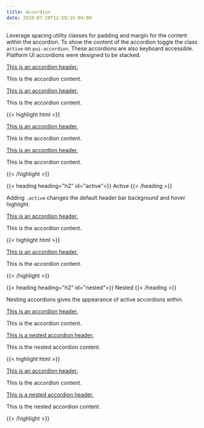 ```yaml
---
title: Accordion
date: 2018-07-20T12:59:15-04:00
---
```


Leverage spacing utility classes for padding and margin for the content within the accordion.
To show the content of the accordion toggle the class `active` on `pui-accordion`. These accordions are also keyboard accessible.
Platform UI accordions were designed to be stacked.

<div class="pui-accordion">
  <a href="#" class="pui-accordion__header px-3 py-3 flex--justify-between flex--align-center">
    <div class="flex flex--align-center">
      <p>This is an accordion header. </p>
    </div>
    <i class="pi-angle-down pui-accordion__icon text-med-blue"></i>
  </a>
  <div class="pui-accordion__content px-3 py-3">
    <p>This is the accordion content.</p>
  </div>
</div>
<div class="pui-accordion">
  <a href="#" class="pui-accordion__header px-3 py-3 flex--justify-between flex--align-center">
    <div class="flex flex--align-center">
      <p>This is an accordion header. </p>
    </div>
    <i class="pi-angle-down pui-accordion__icon text-med-blue"></i>
  </a>
  <div class="pui-accordion__content px-3 py-3">
    <p>This is the accordion content.</p>
  </div>
</div>

<div class="mt-3 mb-4">
{{< highlight html >}}
<div class="pui-accordion">
  <a href="#" class="pui-accordion__header px-3 py-3 flex--justify-between flex--align-center">
    <div class="flex flex--align-center">
      <p>This is an accordion header. </p>
    </div>
    <i class="pi-angle-down pui-accordion__icon text-med-blue"></i>
  </a>
  <div class="pui-accordion__content px-3 py-3">
    <p>This is the accordion content.</p>
  </div>
</div>
<div class="pui-accordion">
  <a href="#" class="pui-accordion__header px-3 py-3 flex--justify-between flex--align-center">
    <div class="flex flex--align-center">
      <p>This is an accordion header. </p>
    </div>
    <i class="pi-angle-down pui-accordion__icon text-med-blue"></i>
  </a>
  <div class="pui-accordion__content px-3 py-3">
    <p>This is the accordion content.</p>
  </div>
</div>
{{< /highlight >}}
</div>


{{< heading heading="h2" id="active">}}
Active
{{< /heading >}}

Adding `.active` changes the default header bar background and hover highlight.

<div class="pui-accordion active">
  <a href="#" class="pui-accordion__header px-3 py-3 flex--justify-between flex--align-center">
    <div class="flex flex--align-center">
      <p>This is an accordion header.</p>
    </div>
    <i class="pi-angle-down pui-accordion__icon text-med-blue"></i>
  </a>
  <div class="pui-accordion__content px-3 py-3">
    <p>This is the accordion content.</p>
  </div>
</div>

<div class="mt-3 mb-4">
{{< highlight html >}}
<div class="pui-accordion active">
  <a href="#" class="pui-accordion__header px-3 py-3 flex--justify-between flex--align-center">
    <div class="flex flex--align-center">
      <p>This is an accordion header.</p>
    </div>
    <i class="pi-angle-down pui-accordion__icon text-med-blue"></i>
  </a>
  <div class="pui-accordion__content px-3 py-3">
    <p>This is the accordion content.</p>
  </div>
</div>
{{< /highlight >}}
</div>


{{< heading heading="h2" id="nested">}}
Nested
{{< /heading >}}

Nesting accordions gives the appearance of active accordions within.

<div class="pui-accordion active">
  <a href="#" class="pui-accordion__header px-3 py-3 flex--justify-between flex--align-center">
    <div class="flex flex--align-center">
      <p>This is an accordion header.</p>
    </div>
    <i class="pi-angle-down pui-accordion__icon text-med-blue"></i>
  </a>
  <div class="pui-accordion__content">
    <div class="px-3 py-3">
      <p>This is the accordion content.</p>
    </div>
    <div class="pui-accordion">
      <a href="#" class="pui-accordion__header px-3 py-3 flex flex--justify-between flex--align-center">
        <div class="flex flex--align-center">
          <p>This is a nested accordion header.</p>
        </div>
        <i class="pi-angle-down pui-accordion__icon text-med-blue"></i>
      </a>
      <div class="pui-accordion__content">
        <div class="px-3 py-3">
          <p>This is the nested accordion content.</p>
        </div>
      </div>
    </div>
  </div>
</div>

<div class="mt-3 mb-4">
{{< highlight html >}}
<div class="pui-accordion active">
  <a href="#" class="pui-accordion__header px-3 py-3 flex--justify-between flex--align-center">
    <div class="flex flex--align-center">
      <p>This is an accordion header.</p>
    </div>
    <i class="pi-angle-down pui-accordion__icon text-med-blue"></i>
  </a>
  <div class="pui-accordion__content">
    <div class="px-3 py-3">
      <p>This is the accordion content.</p>
    </div>
    <div class="pui-accordion">
      <a href="#" class="pui-accordion__header px-3 py-3 flex flex--justify-between flex--align-center">
        <div class="flex flex--align-center">
          <p>This is a nested accordion header.</p>
        </div>
        <i class="pi-angle-down pui-accordion__icon text-med-blue"></i>
      </a>
      <div class="pui-accordion__content">
        <div class="px-3 py-3">
          <p>This is the nested accordion content.</p>
        </div>
      </div>
    </div>
  </div>
</div>
{{< /highlight >}}
</div>
